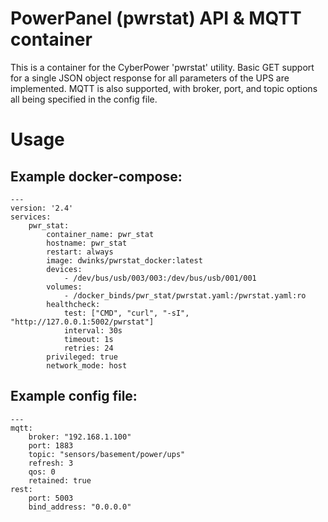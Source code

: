 # PowerPanel (pwrstat) API & MQTT container

This is a container for the CyberPower 'pwrstat' utility. Basic GET support for a single JSON object response for all parameters of the UPS are implemented. MQTT is also supported, with broker, port, and topic options all being specified in the config file.

# Usage

## Example docker-compose:

    ---
    version: '2.4'
    services:
        pwr_stat:
            container_name: pwr_stat
            hostname: pwr_stat
            restart: always
            image: dwinks/pwrstat_docker:latest
            devices:
                - /dev/bus/usb/003/003:/dev/bus/usb/001/001
            volumes:
                - /docker_binds/pwr_stat/pwrstat.yaml:/pwrstat.yaml:ro
            healthcheck:
                test: ["CMD", "curl", "-sI", "http://127.0.0.1:5002/pwrstat"]
                interval: 30s
                timeout: 1s
                retries: 24
            privileged: true
            network_mode: host

## Example config file:

    ---
    mqtt:
        broker: "192.168.1.100"
        port: 1883
        topic: "sensors/basement/power/ups"
        refresh: 3
        qos: 0
        retained: true
    rest:
        port: 5003
        bind_address: "0.0.0.0"

